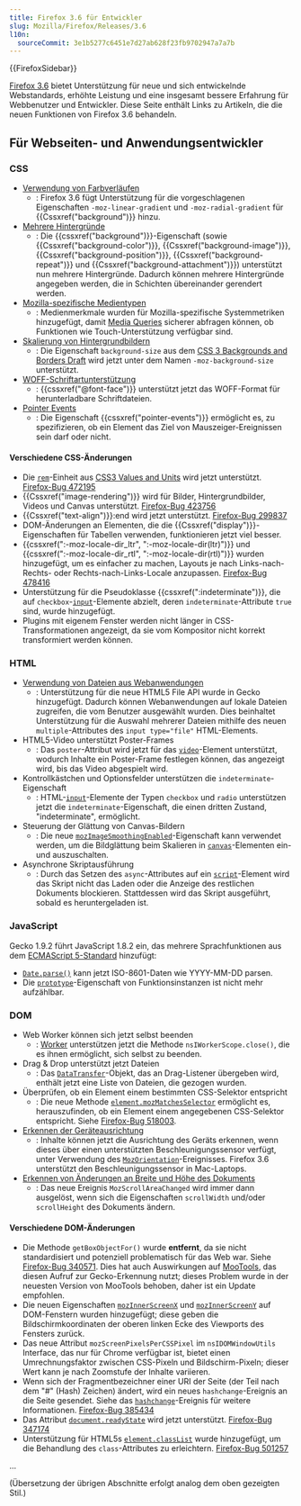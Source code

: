 ```yaml
---
title: Firefox 3.6 für Entwickler
slug: Mozilla/Firefox/Releases/3.6
l10n:
  sourceCommit: 3e1b5277c6451e7d27ab628f23fb9702947a7a7b
---
```


{{FirefoxSidebar}}

[Firefox 3.6](https://www.mozilla.org/en-US/firefox/) bietet Unterstützung für neue und sich entwickelnde Webstandards, erhöhte Leistung und eine insgesamt bessere Erfahrung für Webbenutzer und Entwickler. Diese Seite enthält Links zu Artikeln, die die neuen Funktionen von Firefox 3.6 behandeln.

## Für Webseiten- und Anwendungsentwickler

### CSS

- [Verwendung von Farbverläufen](/de/docs/Web/CSS/CSS_images/Using_CSS_gradients)
  - : Firefox 3.6 fügt Unterstützung für die vorgeschlagenen Eigenschaften `-moz-linear-gradient` und `-moz-radial-gradient` für {{Cssxref("background")}} hinzu.
- [Mehrere Hintergründe](/de/docs/Web/CSS/CSS_backgrounds_and_borders/Using_multiple_backgrounds)
  - : Die {{cssxref("background")}}-Eigenschaft (sowie {{Cssxref("background-color")}}, {{Cssxref("background-image")}}, {{Cssxref("background-position")}}, {{Cssxref("background-repeat")}} und {{Cssxref("background-attachment")}}) unterstützt nun mehrere Hintergründe. Dadurch können mehrere Hintergründe angegeben werden, die in Schichten übereinander gerendert werden.
- [Mozilla-spezifische Medientypen](/de/docs/Web/CSS/CSS_media_queries/Using_media_queries#mozilla-specific_media_features)
  - : Medienmerkmale wurden für Mozilla-spezifische Systemmetriken hinzugefügt, damit [Media Queries](/de/docs/Web/CSS/CSS_media_queries/Using_media_queries) sicherer abfragen können, ob Funktionen wie Touch-Unterstützung verfügbar sind.
- [Skalierung von Hintergrundbildern](/de/docs/Web/CSS/CSS_backgrounds_and_borders/Resizing_background_images)
  - : Die Eigenschaft `background-size` aus dem [CSS 3 Backgrounds and Borders Draft](https://drafts.csswg.org/css-backgrounds-3/) wird jetzt unter dem Namen `-moz-background-size` unterstützt.
- [WOFF-Schriftartunterstützung](/de/docs/Web/CSS/CSS_fonts/WOFF)
  - : {{cssxref("@font-face")}} unterstützt jetzt das WOFF-Format für herunterladbare Schriftdateien.
- [Pointer Events](/de/docs/Web/CSS/pointer-events)
  - : Die Eigenschaft {{cssxref("pointer-events")}} ermöglicht es, zu spezifizieren, ob ein Element das Ziel von Mauszeiger-Ereignissen sein darf oder nicht.

#### Verschiedene CSS-Änderungen

- Die [`rem`](/de/docs/Web/CSS/length#relative_length_units)-Einheit aus [CSS3 Values and Units](https://www.w3.org/TR/css3-values/#lengths) wird jetzt unterstützt. [Firefox-Bug 472195](https://bugzil.la/472195)
- {{Cssxref("image-rendering")}} wird für Bilder, Hintergrundbilder, Videos und Canvas unterstützt. [Firefox-Bug 423756](https://bugzil.la/423756)
- {{Cssxref("text-align")}}:end wird jetzt unterstützt. [Firefox-Bug 299837](https://bugzil.la/299837)
- DOM-Änderungen an Elementen, die die {{Cssxref("display")}}-Eigenschaften für Tabellen verwenden, funktionieren jetzt viel besser.
- {{cssxref(":-moz-locale-dir_ltr", ":-moz-locale-dir(ltr)")}} und {{cssxref(":-moz-locale-dir_rtl", ":-moz-locale-dir(rtl)")}} wurden hinzugefügt, um es einfacher zu machen, Layouts je nach Links-nach-Rechts- oder Rechts-nach-Links-Locale anzupassen. [Firefox-Bug 478416](https://bugzil.la/478416)
- Unterstützung für die Pseudoklasse {{cssxref(":indeterminate")}}, die auf `checkbox`-[`input`](/de/docs/Web/HTML/Element/input)-Elemente abzielt, deren `indeterminate`-Attribute `true` sind, wurde hinzugefügt.
- Plugins mit eigenem Fenster werden nicht länger in CSS-Transformationen angezeigt, da sie vom Kompositor nicht korrekt transformiert werden können.

### HTML

- [Verwendung von Dateien aus Webanwendungen](/de/docs/Web/API/File_API/Using_files_from_web_applications)
  - : Unterstützung für die neue HTML5 File API wurde in Gecko hinzugefügt. Dadurch können Webanwendungen auf lokale Dateien zugreifen, die vom Benutzer ausgewählt wurden. Dies beinhaltet Unterstützung für die Auswahl mehrerer Dateien mithilfe des neuen `multiple`-Attributes des `input type="file"` HTML-Elements.
- HTML5-Video unterstützt Poster-Frames
  - : Das `poster`-Attribut wird jetzt für das [`video`](/de/docs/Web/HTML/Element/video)-Element unterstützt, wodurch Inhalte ein Poster-Frame festlegen können, das angezeigt wird, bis das Video abgespielt wird.
- Kontrollkästchen und Optionsfelder unterstützen die `indeterminate`-Eigenschaft
  - : HTML-[`input`](/de/docs/Web/HTML/Element/input)-Elemente der Typen `checkbox` und `radio` unterstützen jetzt die `indeterminate`-Eigenschaft, die einen dritten Zustand, "indeterminate", ermöglicht.
- Steuerung der Glättung von Canvas-Bildern
  - : Die neue [`mozImageSmoothingEnabled`](/de/docs/Web/API/Canvas_API/Tutorial/Using_images#controlling_image_scaling_behavior)-Eigenschaft kann verwendet werden, um die Bildglättung beim Skalieren in [`canvas`](/de/docs/Web/HTML/Element/canvas)-Elementen ein- und auszuschalten.
- Asynchrone Skriptausführung
  - : Durch das Setzen des `async`-Attributes auf ein [`script`](/de/docs/Web/HTML/Element/script)-Element wird das Skript nicht das Laden oder die Anzeige des restlichen Dokuments blockieren. Stattdessen wird das Skript ausgeführt, sobald es heruntergeladen ist.

### JavaScript

Gecko 1.9.2 führt JavaScript 1.8.2 ein, das mehrere Sprachfunktionen aus dem [ECMAScript 5-Standard](/de/docs/JavaScript/ECMAScript_5_support_in_Mozilla) hinzufügt:

- [`Date.parse()`](/de/docs/Web/JavaScript/Reference/Global_Objects/Date/parse) kann jetzt ISO-8601-Daten wie YYYY-MM-DD parsen.
- Die [`prototype`](/de/docs/Web/JavaScript/Reference/Global_Objects/Function)-Eigenschaft von Funktionsinstanzen ist nicht mehr aufzählbar.

### DOM

- Web Worker können sich jetzt selbst beenden
  - : [Worker](/de/docs/Web/API/Web_Workers_API/Using_web_workers) unterstützen jetzt die Methode `nsIWorkerScope.close()`, die es ihnen ermöglicht, sich selbst zu beenden.
- Drag & Drop unterstützt jetzt Dateien
  - : Das [`DataTransfer`](/de/docs/Web/API/DataTransfer)-Objekt, das an Drag-Listener übergeben wird, enthält jetzt eine Liste von Dateien, die gezogen wurden.
- Überprüfen, ob ein Element einem bestimmten CSS-Selektor entspricht
  - : Die neue Methode [`element.mozMatchesSelector`](/de/docs/Web/API/Node/mozMatchesSelector) ermöglicht es, herauszufinden, ob ein Element einem angegebenen CSS-Selektor entspricht. Siehe [Firefox-Bug 518003](https://bugzil.la/518003).
- [Erkennen der Geräteausrichtung](/de/docs/Web/API/Device_orientation_events/Detecting_device_orientation)
  - : Inhalte können jetzt die Ausrichtung des Geräts erkennen, wenn dieses über einen unterstützten Beschleunigungssensor verfügt, unter Verwendung des [`MozOrientation`](/de/docs/DOM/MozOrientation)-Ereignisses. Firefox 3.6 unterstützt den Beschleunigungssensor in Mac-Laptops.
- [Erkennen von Änderungen an Breite und Höhe des Dokuments](/de/docs/DOM/Detecting_document_width_and_height_changes)
  - : Das neue Ereignis `MozScrollAreaChanged` wird immer dann ausgelöst, wenn sich die Eigenschaften `scrollWidth` und/oder `scrollHeight` des Dokuments ändern.

#### Verschiedene DOM-Änderungen

- Die Methode `getBoxObjectFor()` wurde **entfernt**, da sie nicht standardisiert und potenziell problematisch für das Web war. Siehe [Firefox-Bug 340571](https://bugzil.la/340571). Dies hat auch Auswirkungen auf [MooTools](https://mootools.net/), das diesen Aufruf zur Gecko-Erkennung nutzt; dieses Problem wurde in der neuesten Version von MooTools behoben, daher ist ein Update empfohlen.
- Die neuen Eigenschaften [`mozInnerScreenX`](/de/docs/Web/API/Window/mozInnerScreenX) und [`mozInnerScreenY`](/de/docs/Web/API/Window/mozInnerScreenY) auf DOM-Fenstern wurden hinzugefügt; diese geben die Bildschirmkoordinaten der oberen linken Ecke des Viewports des Fensters zurück.
- Das neue Attribut `mozScreenPixelsPerCSSPixel` im `nsIDOMWindowUtils` Interface, das nur für Chrome verfügbar ist, bietet einen Umrechnungsfaktor zwischen CSS-Pixeln und Bildschirm-Pixeln; dieser Wert kann je nach Zoomstufe der Inhalte variieren.
- Wenn sich der Fragmentbezeichner einer URI der Seite (der Teil nach dem "#" (Hash) Zeichen) ändert, wird ein neues `hashchange`-Ereignis an die Seite gesendet. Siehe das [`hashchange`](/de/docs/Web/API/Window/hashchange_event)-Ereignis für weitere Informationen. [Firefox-Bug 385434](https://bugzil.la/385434)
- Das Attribut [`document.readyState`](/de/docs/Web/API/Document/readyState) wird jetzt unterstützt. [Firefox-Bug 347174](https://bugzil.la/347174)
- Unterstützung für HTML5s [`element.classList`](/de/docs/Web/API/Element/classList) wurde hinzugefügt, um die Behandlung des `class`-Attributes zu erleichtern. [Firefox-Bug 501257](https://bugzil.la/501257)

...

(Übersetzung der übrigen Abschnitte erfolgt analog dem oben gezeigten Stil.)
